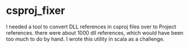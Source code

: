 # csproj_fixer
I needed a tool to convert DLL references in csproj files over to Project references. there were about 1000 dll references, which would have been too much to do by hand. 
I wrote this utility in scala as a challenge. 
